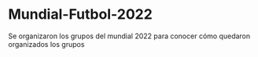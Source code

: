 # Mundial-Futbol-2022
Se organizaron los grupos del mundial 2022 para conocer cómo quedaron organizados los grupos
